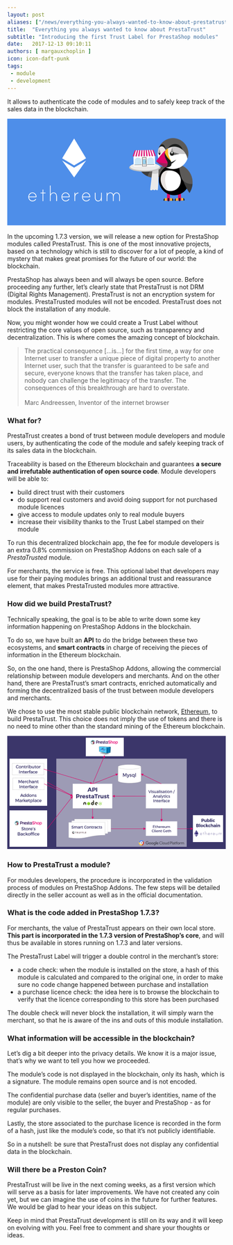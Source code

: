 ```yaml
---
layout: post
aliases: ["/news/everything-you-always-wanted-to-know-about-prestatrust"]
title:  "Everything you always wanted to know about PrestaTrust"
subtitle: "Introducing the first Trust Label for PrestaShop modules"
date:   2017-12-13 09:10:11
authors: [ margauxchoplin ]
icon: icon-daft-punk
tags:
 - module
 - development
---
```


It allows to authenticate the code of modules and to safely keep track of the sales data in the blockchain.

![PrestaTrust Ethereum](/assets/images/2017/12/PrestaTrust_Ethereum.png)


In the upcoming 1.7.3 version, we will release a new option for PrestaShop modules called PrestaTrust. This is one of the most innovative projects, based on a technology which is still to discover for a lot of people, a kind of mystery that makes great promises for the future of our world: the blockchain. 

PrestaShop has always been and will always be open source. Before proceeding any further, let’s clearly state that PrestaTrust is not DRM (Digital Rights Management). PrestaTrust is not an encryption system for modules. PrestaTrusted modules will not be encoded. PrestaTrust does not block the installation of any module. 

Now, you might wonder how we could create a Trust Label without restricting the core values of open source, such as transparency and decentralization. This is where comes the amazing concept of blockchain. 


<blockquote>The practical consequence […is…] for the first time, a way for one Internet user to transfer a unique piece of digital property to another Internet user, such that the transfer is guaranteed to be safe and secure, everyone knows that the transfer has taken place, and nobody can challenge the legitimacy of the transfer. The consequences of this breakthrough are hard to overstate.<br><br>Marc Andreessen, Inventor of the internet browser</blockquote>


### What for?

PrestaTrust creates a bond of trust between module developers and module users, by authenticating the code of the module and safely keeping track of its sales data in the blockchain.

Traceability is based on the Ethereum blockchain and guarantees **a secure and irrefutable authentication of open source code**. Module developers will be able to:
<ul>
  <li>build direct trust with their customers</li>
  <li>do support real customers and avoid doing support for not purchased module licences</li>
  <li>give access to module updates only to real module buyers</li>
  <li>increase their visibility thanks to the Trust Label stamped on their module</li>
</ul>

To run this decentralized blockchain app, the fee for module developers is an extra 0.8% commission on PrestaShop Addons on each sale of a *PrestaTrusted* module. 

For merchants, the service is free. This optional label that developers may use for their paying modules brings an additional trust and reassurance element, that makes PrestaTrusted modules more attractive.


### How did we build PrestaTrust?

Technically speaking, the goal is to be able to write down some key information happening on PrestaShop Addons in the blockchain. 

To do so, we have built an **API** to do the bridge between these two ecosystems, and **smart contracts** in charge of receiving the pieces of information in the Ethereum blockchain. 

So, on the one hand, there is PrestaShop Addons, allowing the commercial relationship between module developers and merchants. And on the other hand, there are PrestaTrust’s smart contracts, enriched automatically and forming the decentralized basis of the trust between module developers and merchants.

We chose to use the most stable public blockchain network, [Ethereum](https://www.ethereum.org), to build PrestaTrust. This choice does not imply the use of tokens and there is no need to mine other than the standard mining of the Ethereum blockchain. 


![PrestaTrust API](/assets/images/2017/12/PrestaTrust_API.png)


### How to PrestaTrust a module? 

For modules developers, the procedure is incorporated in the validation process of modules on PrestaShop Addons. The few steps will be detailed directly in the seller account as well as in the official documentation.


### What is the code added in PrestaShop 1.7.3?

For merchants, the value of PrestaTrust appears on their own local store. **This part is incorporated in the 1.7.3 version of PrestaShop’s core**, and will thus be available in stores running on 1.7.3 and later versions.  

The PrestaTrust Label will trigger a double control in the merchant’s store:
<ul>
  <li>a code check: when the module is installed on the store, a hash of this module is calculated and compared to the original one, in order to make sure no code change happened between purchase and installation</li>
  <li>a purchase licence check: the idea here is to browse the blockchain to verify that the licence corresponding to this store has been purchased</li>
</ul>
The double check will never block the installation, it will simply warn the merchant, so that he is aware of the ins and outs of this module installation. 


### What information will be accessible in the blockchain?

Let’s dig a bit deeper into the privacy details. We know it is a major issue, that’s why we want to tell you how we proceeded.

The module’s code is not displayed in the blockchain, only its hash, which is a signature. The module remains open source and is not encoded. 

The confidential purchase data (seller and buyer’s identities, name of the module) are only visible to the seller, the buyer and PrestaShop - as for regular purchases.

Lastly, the store associated to the purchase licence is recorded in the form of a hash, just like the module’s code, so that it’s not publicly identifiable. 

So in a nutshell: be sure that PrestaTrust does not display any confidential data in the blockchain.


### Will there be a Preston Coin?

PrestaTrust will be live in the next coming weeks, as a first version which will serve as a basis for later improvements. We have not created any coin yet, but we can imagine the use of coins in the future for further features. We would be glad to hear your ideas on this subject. 

Keep in mind that PrestaTrust development is still on its way and it will keep on evolving with you. Feel free to comment and share your thoughts or ideas.
